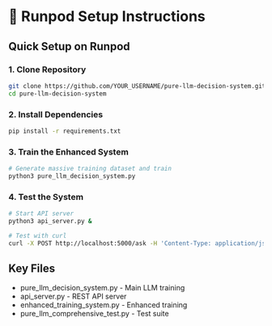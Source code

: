 # 🚀 Runpod Setup Instructions

## Quick Setup on Runpod

### 1. Clone Repository
```bash
git clone https://github.com/YOUR_USERNAME/pure-llm-decision-system.git
cd pure-llm-decision-system
```

### 2. Install Dependencies
```bash
pip install -r requirements.txt
```

### 3. Train the Enhanced System
```bash
# Generate massive training dataset and train
python3 pure_llm_decision_system.py
```

### 4. Test the System
```bash
# Start API server
python3 api_server.py &

# Test with curl
curl -X POST http://localhost:5000/ask -H 'Content-Type: application/json' -d '{"question": "What is 47 times 83?"}'
```

## Key Files
- pure_llm_decision_system.py - Main LLM training
- api_server.py - REST API server  
- enhanced_training_system.py - Enhanced training
- pure_llm_comprehensive_test.py - Test suite

